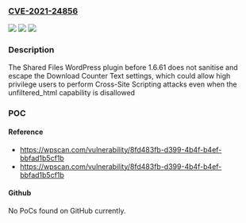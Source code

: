 ### [CVE-2021-24856](https://cve.mitre.org/cgi-bin/cvename.cgi?name=CVE-2021-24856)
![](https://img.shields.io/static/v1?label=Product&message=Shared%20Files%20%E2%80%93%20Easy%20Download%20Manager%20and%20File%20Sharing%20Plugin%20with%20Frontend%20File%20Upload&color=blue)
![](https://img.shields.io/static/v1?label=Version&message=1.6.61%3C%201.6.61%20&color=brighgreen)
![](https://img.shields.io/static/v1?label=Vulnerability&message=CWE-79%20Cross-site%20Scripting%20(XSS)&color=brighgreen)

### Description

The Shared Files WordPress plugin before 1.6.61 does not sanitise and escape the Download Counter Text settings, which could allow high privilege users to perform Cross-Site Scripting attacks even when the unfiltered_html capability is disallowed

### POC

#### Reference
- https://wpscan.com/vulnerability/8fd483fb-d399-4b4f-b4ef-bbfad1b5cf1b
- https://wpscan.com/vulnerability/8fd483fb-d399-4b4f-b4ef-bbfad1b5cf1b

#### Github
No PoCs found on GitHub currently.


